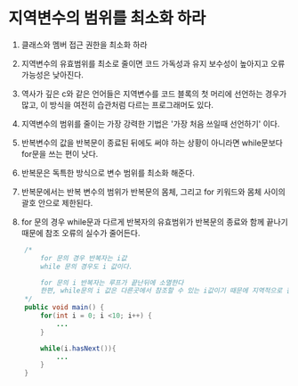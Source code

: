 # 지역변수의 범위를 최소화 하라

1. 클래스와 멤버 접근 권한을 최소화 하라
2. 지역변수의 유효범위를 최소로 줄이면 코드 가독성과 유지 보수성이 높아지고 오류 가능성은 낮아진다.
3. 역사가 깊은 c와 같은 언어들은 지역변수를 코드 블록의 첫 머리에 선언하는 경우가 많고, 이 방식을 여전히 습관처럼 다르는 프로그래머도 있다.
4. 지역변수의 범위를 줄이는 가장 강력한 기법은 '가장 처음 쓰일때 선언하기' 이다.


1. 반복변수의 값을 반복문이 종료된 뒤에도 써야 하는 상황이 아니라면 while문보다 for문을 쓰는 편이 낫다.
2. 반복문은 독특한 방식으로 변수 범위를 최소화 해준다.
3. 반복문에서는 반복 변수의 범위가 반복문의 몸체, 그리고 for 키워드와 몸체 사이의 괄호 안으로 제한된다.
4. for 문의 경우 while문과 다르게 반복자의 유효범위가 반복문의 종료와 함께 끝나기 때문에 참조 오류의 실수가 줄어든다.

```java
    /*
        for 문의 경우 반복자는 i값
        while 문의 경우도 i 값이다.

        for 문의 i 반복자는 루프가 끝난뒤에 소멸한다
        한편, while문의 i 값은 다른곳에서 참조할 수 있는 i값이기 때문에 지역적으로 참조하는 변수가 아니기때문에 통제가 상대적으로 힘들다.
    */
    public void main() {
        for(int i = 0; i <10; i++) {
            ...
        }

        while(i.hasNext()){
            ...
        }
    }
```
